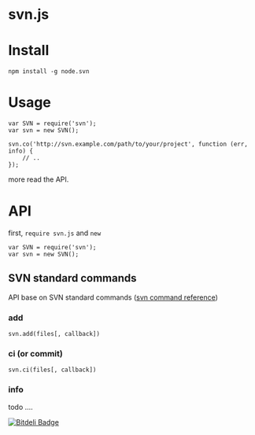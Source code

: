 svn.js
======
# Install

	npm install -g node.svn

# Usage

	var SVN = require('svn');
	var svn = new SVN();

	svn.co('http://svn.example.com/path/to/your/project', function (err, info) {
		// ..
	});


more read the API.

# API

first, `require svn.js` and `new`

	var SVN = require('svn');
	var svn = new SVN();

## SVN standard commands

API base on SVN standard commands ([svn command reference](http://riaoo.com/subpages/svn_cmd_reference.html))

### add

	svn.add(files[, callback])

### ci (or commit)

	svn.ci(files[, callback])

### info

todo
....


[![Bitdeli Badge](https://d2weczhvl823v0.cloudfront.net/wiky/node.svn/trend.png)](https://bitdeli.com/free "Bitdeli Badge")

